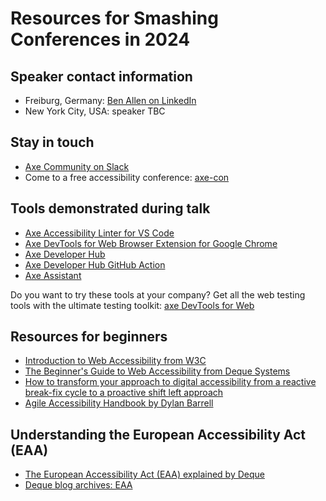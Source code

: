 # Resources for Smashing Conferences in 2024

## Speaker contact information

* Freiburg, Germany: [Ben Allen on LinkedIn](https://www.linkedin.com/in/benallen81/)
* New York City, USA: speaker TBC

## Stay in touch

* [Axe Community on Slack](https://accessibility.deque.com/axe-community)
* Come to a free accessibility conference: [axe-con](https://www.deque.com/axe-con/)

## Tools demonstrated during talk

* [Axe Accessibility Linter for VS Code](https://marketplace.visualstudio.com/items?itemName=deque-systems.vscode-axe-linter)
* [Axe DevTools for Web Browser Extension for Google Chrome](https://chromewebstore.google.com/detail/axe-devtools-web-accessib/lhdoppojpmngadmnindnejefpokejbdd?pli=1)
* [Axe Developer Hub](https://www.deque.com/axe/developer-hub/)
* [Axe Developer Hub GitHub Action](https://docs.deque.com/developer-hub/2/en/dh-github-action)
* [Axe Assistant](https://dequeuniversity.com/introducing-axe-assistant)

Do you want to try these tools at your company? Get all the web testing tools with the ultimate testing toolkit: [axe DevTools for Web](https://www.deque.com/axe/devtools/web-accessibility/)

## Resources for beginners

* [Introduction to Web Accessibility from W3C](https://www.w3.org/WAI/fundamentals/accessibility-intro/)
* [The Beginner's Guide to Web Accessibility from Deque Systems](https://www.deque.com/web-accessibility-beginners-guide/)
* [How to transform your approach to digital accessibility from a reactive break-fix cycle to a proactive shift left approach](https://www.deque.com/blog/transform-digital-accessibility-from-a-reactive-break-fix-to-a-proactive-shift-left/)
* [Agile Accessibility Handbook by Dylan Barrell](https://accessibility.deque.com/agile-accessibility-handbook)

## Understanding the European Accessibility Act (EAA)

* [The European Accessibility Act (EAA) explained by Deque](https://www.deque.com/european-accessibility-act-eaa-compliance/)
* [Deque blog archives: EAA](https://www.deque.com/blog/tag/eaa/)
